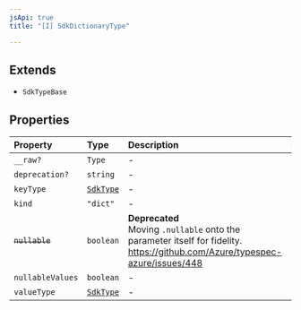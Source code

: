 ```yaml
---
jsApi: true
title: "[I] SdkDictionaryType"

---
```

## Extends

- `SdkTypeBase`

## Properties

| Property | Type | Description | Overrides | Inherited from |
| :------ | :------ | :------ | :------ | :------ |
| `__raw?` | `Type` | - | `SdkTypeBase.__raw` | `SdkTypeBase.__raw` |
| `deprecation?` | `string` | - | `SdkTypeBase.deprecation` | `SdkTypeBase.deprecation` |
| `keyType` | [`SdkType`](../type-aliases/SdkType.md) | - | - | - |
| `kind` | `"dict"` | - | `SdkTypeBase.kind` | `SdkTypeBase.kind` |
| ~~`nullable`~~ | `boolean` | **Deprecated**<br />Moving `.nullable` onto the parameter itself for fidelity.<br />https://github.com/Azure/typespec-azure/issues/448 | `SdkTypeBase.nullable` | `SdkTypeBase.nullable` |
| `nullableValues` | `boolean` | - | - | - |
| `valueType` | [`SdkType`](../type-aliases/SdkType.md) | - | - | - |
